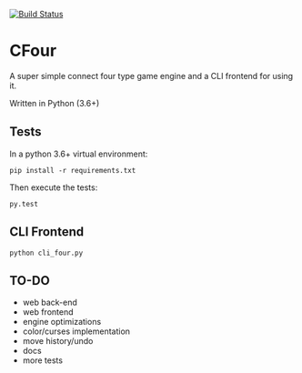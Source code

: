 [![Build Status](https://travis-ci.com/swilcox/cfour.svg?branch=master)](https://travis-ci.com/swilcox/cfour)

CFour
=====

A super simple connect four type game engine and a CLI frontend for using it.

Written in Python (3.6+)

## Tests

In a python 3.6+ virtual environment:
```
pip install -r requirements.txt
```

Then execute the tests:
```
py.test
```

## CLI Frontend

```
python cli_four.py
```

## TO-DO

* web back-end
* web frontend
* engine optimizations
* color/curses implementation
* move history/undo
* docs
* more tests
